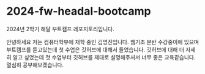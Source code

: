 # 2024-fw-headal-bootcamp
2024년 2학기 해달 부트캠프 레포지토리입니다.

안녕하세요 저는 컴퓨터학부에 재학 중인 김명진입니다.
웹기초 분반 수강중이에 있으며 부트캠프를 듣고있는데 첫 수업은 깃허브에 대해서 들었습니다. 깃허브에 대해 더 자세히 알고 싶었는데 첫 수업부터 깃허브를 제대로 설명해주셔서 너무 좋은 교육같습니다. 열심히 공부해보겠습니다.